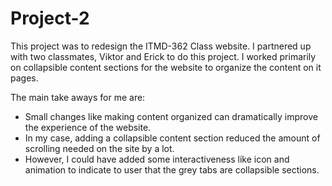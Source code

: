 # Project-2

This project was to redesign the ITMD-362 Class website.
I partnered up with two classmates, Viktor and Erick to do this project.
I worked primarily on collapsible content sections for the website to organize the content on it pages.

The main take aways for me are:
- Small changes like making content organized can dramatically improve the experience of the website.
- In my case, adding a collapsible content section reduced the amount of scrolling needed on the site by a lot.
- However, I could have added some interactiveness like icon and animation to indicate to user that the grey tabs are collapsible sections.